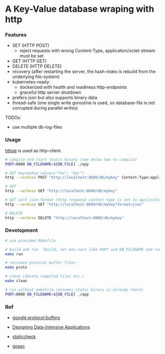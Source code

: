 # A Key-Value database wraping with http

### Features

- SET (HTTP POST)
  - reject requests with wrong Content-Type, application/octet-stream must be set
- GET (HTTP GET)
- DELETE (HTTP DELETE)
- recovery (after restarting the server, the hash-index is rebuild from the underlying file-system)
- kubernetes-ready:
  - dockerized with health and readiness http-endpoints
  - graceful http server shutdown
- prefers json but also supports binary data
- thread-safe (one single write goroutine is used, so database-file is not corrupted during parallel writes)

TODOs:

- use multiple db-log-files

### Usage

[httpie](https://httpie.org/) is used as http-client.

```bash
# compile and start static binary (see below how to compile)
PORT=8080 DB_FILENAME=${DB_FILE} ./app

# SET key=mykey value={"foo": "bar"}
http --verbose POST "http://localhost:8080/db/mykey" Content-Type:application/octet-stream foo=bar

# GET
http --verbose GET "http://localhost:8080/db/mykey"

# GET with json-format (http response content-type is set to application/json), use only if you know you stored json!
http --verbose GET "http://localhost:8080/db/mykey?format=json"

# DELETE
http --verbose DELETE "http://localhost:8080/db/mykey"
```

### Development

```bash
# use provided Makefile

# build and run  (build, set env-vars like PORT and DB_FILENAME and runs the server)
make run

# recreate protocol buffer files
make proto

# clean (delete compiled files etc.)
make clean

# run without makefile (assumes static binary is already there)
PORT=8080 DB_FILENAME=${DB_FILE} ./app
```

### Ref

- [google protocol buffers](https://developers.google.com/protocol-buffers/)
- [Designing Data-Intensive Applications](https://dataintensive.net)

- [staticcheck](https://staticcheck.io/docs/getting-started/)

- [gosec](https://github.com/securego/gosec)
